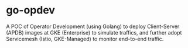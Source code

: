 # go-opdev
A POC of Operator Development (using Golang) to deploy Client-Server (APDB) images at GKE (Enterprise) to simulate traffics, and further adopt Servicemesh (Istio, GKE-Managed) to monitor end-to-end traffic.
